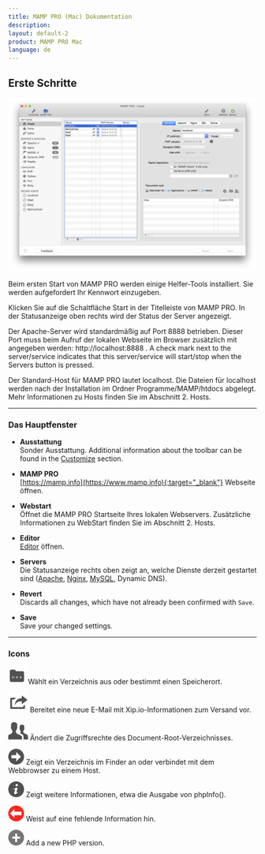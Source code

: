```yaml
---
title: MAMP PRO (Mac) Dokumentation
description: 
layout: default-2
product: MAMP PRO Mac
language: de
---
```


## Erste Schritte

![MAMP](ErsteSchritte.png)

Beim ersten Start von MAMP PRO werden einige Helfer-Tools installiert. Sie werden aufgefordert Ihr Kennwort einzugeben.

Klicken Sie auf die Schaltfläche Start in der Titelleiste von MAMP PRO. In der Statusanzeige oben rechts wird der Status der Server angezeigt.

Der Apache-Server wird standardmäßig auf Port 8888 betrieben. Dieser Port muss beim Aufruf der lokalen Webseite im Browser zusätzlich mit angegeben werden: http://localhost:8888 . A check mark next to the server/service indicates that this server/service will start/stop when the Servers button is pressed. 

Der Standard-Host für MAMP PRO lautet localhost. Die Dateien für localhost werden nach der Installation im Ordner Programme/MAMP/htdocs abgelegt. Mehr Informationen zu Hosts finden Sie im Abschnitt 2. Hosts.

---

### Das Hauptfenster

*  **Ausstattung**  
   Sonder Ausstattung. Additional information about the toolbar can be found in the [Customize](../Customize/) section.

*  **MAMP PRO**  
   [https://mamp.info](https://www.mamp.info){:target="_blank"} Webseite öffnen.

*  **Webstart**  
   Öffnet die MAMP PRO Startseite Ihres lokalen Webservers. Zusätzliche Informationen zu WebStart finden Sie im Abschnitt 2. Hosts.

*  **Editor**  
   [Editor](../Editor/) öffnen.

*  **Servers**  
   Die Statusanzeige rechts oben zeigt an, welche Dienste derzeit gestartet sind ([Apache](../Servers-and-Services/Apache), [Nginx](../Servers-and-Services/Nginx), [MySQL](../Servers-and-Services/MySQL), Dynamic DNS).

*  **Revert**  
   Discards all changes, which have not already been confirmed with `Save`.
   
*  **Save**  
   Save your changed settings.

---

### Icons


![MAMP](Docs.png) Wählt ein Verzeichnis aus oder bestimmt einen Speicherort.

![MAMP](Mail.png) Bereitet eine neue E-Mail mit Xip.io-Informationen zum Versand vor.

![MAMP](Rights.png) Ändert die Zugriffsrechte des Document-Root-Verzeichnisses.

![MAMP](BlackArrow.png)  Zeigt ein Verzeichnis im Finder an oder verbindet mit dem Webbrowser zu einem Host.

![MAMP](info.png)  Zeigt weitere Informationen, etwa die Ausgabe von phpInfo().

![MAMP](RedArrow.png)  Weist auf eine fehlende Information hin.

![MAMP](Plus.png) Add a new PHP version.
